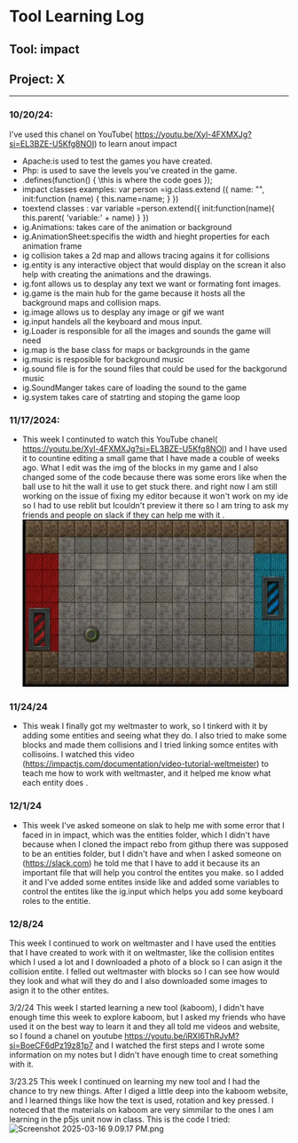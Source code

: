 # Tool Learning Log

## Tool: **impact**

## Project: **X**

---

### 10/20/24:
I've used this chanel on YouTube( https://youtu.be/Xyl-4FXMXJg?si=EL3BZE-U5Kfg8NOI) to learn anout impact
* Apache:is used to test the games you have created.
* Php: is used to save the levels you've created in the game.
* .defines(function() {
    \\this is where the code goes
});
* impact classes examples:
 var person =ig.class.extend ({
    name: "",
    init:function (name) {
        this.name=name;
    }
})
* toextend classes :
var variable =person.extend({
    init:function(name){
        this.parent( 'variable:' + name)
    }
})
* ig.Animations: takes care of the animation or background
* ig.AnimationSheet:specifis the width and hieght properties for each animation frame
* ig collision takes a 2d map and allows tracing agains it for collisions
* ig.entity is any interactive object that would display on the screan it also help with creating the animations and the drawings.
* ig.font allows us to desplay any text we want or formating font images.
* ig.game is the main hub for the game because it hosts all the background maps and collision maps.
* ig.image allows us to desplay any image or gif we want
* ig.input handels all the keyboard and mous input.
* ig.Loader is responsible for all the images and sounds the game will need
* ig.map is the base class for maps or backgrounds in the game
* ig.music is resposible for background music
* ig.sound file is for the sound files that could be used for the backgorund music
* ig.SoundManger takes care of loading the sound to the game
* ig.system takes care of statrting and stoping the game loop

### 11/17/2024:
* This week I continuted to watch this YouTube chanel( https://youtu.be/Xyl-4FXMXJg?si=EL3BZE-U5Kfg8NOI) and I have used it to countine editing a small game that I have made a couble of weeks ago. What I edit was the img of the blocks in my game and I also changed some of the code because there was some erors like when the ball use to hit the wall it use to get stuck there. and right now I am still working on the issue of fixing my editor because it won't work on my ide so I had to use reblit but Icouldn't preview it there so I am tring to ask my friends and people on slack if they can help me with it .
![alt text](<Screenshot 2024-11-03 1.27.24 PM.png>)
### 11/24/24
* This weak I finally got my weltmaster to work, so I tinkerd with it by adding some entities and seeing what they do.
I also tried to make some blocks and made them collisions and I tried linking somce entites with collisoins. I watched this video (https://impactjs.com/documentation/video-tutorial-weltmeister) to teach me how to work with weltmaster, and it helped me know what each entity does .

### 12/1/24
* This week I've asked someone on slak to help me with some error that I faced in in impact, which was the entities folder, which I didn't have because when I cloned the impact rebo from githup there was supposed to be an entities folder, but I didn't have and when I asked someone on  (https://slack.com) he told me that I have to add it because its an important file that will help you control the entites you make. so I added it and I've added some entites inside like and added some variables to control the entites like the ig.input which helps you add some keyboard roles to the entitie.
### 12/8/24
This week I continued to work on weltmaster and I have used the entities that I have created to work with it on weltmaster, like the collision entites which I used a lot and I downloaded a photo of a block so I can asign it the collision entite. I felled out weltmaster with blocks so I can see how would they look and what will they do and I also downloaded some images to asign it to the other entites.

3/2/24
This week I started learning a new tool (kaboom), I didn't have enough time this week to explore kaboom, but I asked my friends who have used it on the best way to learn it and they all told me videos and website, so I found a chanel on youtube https://youtu.be/iRXI6ThRJvM?si=BoeCF6dPz19z81p7 and I watched the first steps and I wrote some information on my notes but I didn't have enough time to creat something with it.

3/23.25
This week I continued on learning my new tool and I had the chance to try new things. After I diged a little deep into the kaboom website, and I learned things like how the text is used, rotation and key pressed. I noteced that the materials on kaboom are very simmilar to the ones I am learning in the p5js unit now in class.
This is the code I tried:
<img src="blob:chrome-untrusted://media-app/f9dac8bb-a354-4777-96c3-7431a0d39263" alt="Screenshot 2025-03-16 9.09.17 PM.png"/>

<!--
* Links you used today (websites, videos, etc)
* Things you tried, progress you made, etc
* Challenges, a-ha moments, etc
* Questions you still have
* What you're going to try next
-->
